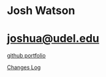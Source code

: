 # Josh Watson
# joshua@udel.edu
<p><a href="https://github.com/JoshuaWatson7024/JoshuaWatson7024.github.io">github portfolio<a/><p>
<p><a href="https://JoshuaWatson7024.github.io/ChangesLog">Changes Log<a/><p>